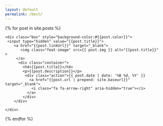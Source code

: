 ```yaml
---
layout: default
permalink: /best/
---
```

<script>
console.log("start");
</script>
<div id="container">
<div id="grid" data-columns class="cols">
    {% for post in site.posts %}
   
    <div class="box" style="background-color:#{{post.color}}">
     <input type="hidden" value="{{post.title}}">
        <a href="{{post.linkUrl}}" target="_blank">
           <img class="feat-image" src={{ post.img }} alt="{{post.title}}" >
         </a>
          <div class="container">
            <h4>{{post.title}}</h4>
            <p>{{post.description}}</p>
             <div class="action">{{ post.date | date: '%B %d, %Y' }}
               <a href="{{post.url | prepend: site.baseurl}}" target="_blank">
                <i class="fa fa-arrow-right" aria-hidden="true"></i>
              </a>
            </div> 
        </div>   
    
    </div>
   {% endfor %}

</div>
</div>

<script src="{{site.baseurl}}/js/salvattore.min.js"></script>